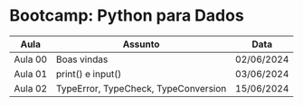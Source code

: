 # Bootcamp: Python para Dados

|Aula | Assunto | Data|
|-----|---------|-----|
|Aula 00 | Boas vindas | 02/06/2024 |
|Aula 01 | print() e input() | 03/06/2024 |
|Aula 02 | TypeError, TypeCheck, TypeConversion | 15/06/2024 |